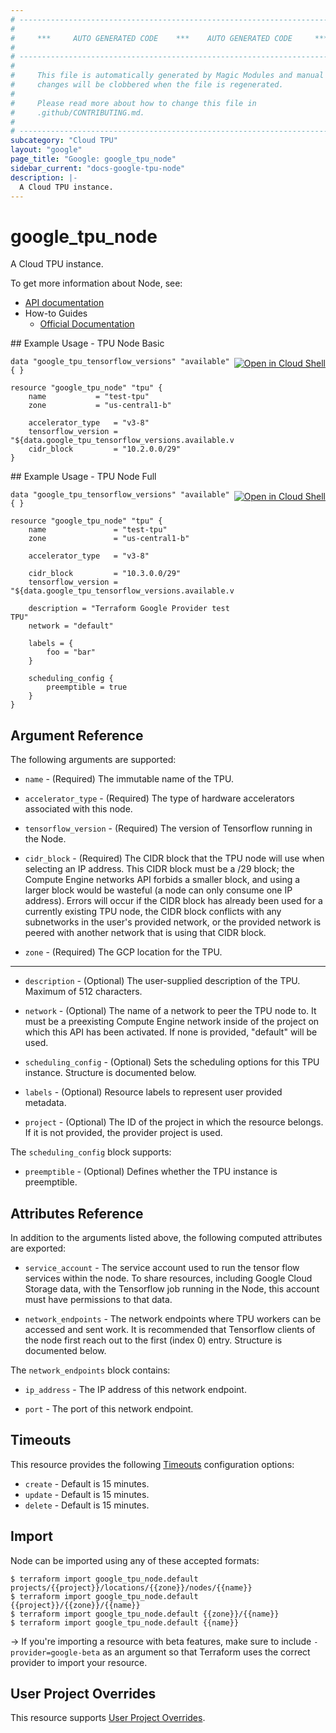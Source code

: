 ```yaml
---
# ----------------------------------------------------------------------------
#
#     ***     AUTO GENERATED CODE    ***    AUTO GENERATED CODE     ***
#
# ----------------------------------------------------------------------------
#
#     This file is automatically generated by Magic Modules and manual
#     changes will be clobbered when the file is regenerated.
#
#     Please read more about how to change this file in
#     .github/CONTRIBUTING.md.
#
# ----------------------------------------------------------------------------
subcategory: "Cloud TPU"
layout: "google"
page_title: "Google: google_tpu_node"
sidebar_current: "docs-google-tpu-node"
description: |-
  A Cloud TPU instance.
---
```


# google\_tpu\_node

A Cloud TPU instance.


To get more information about Node, see:

* [API documentation](https://cloud.google.com/tpu/docs/reference/rest/)
* How-to Guides
    * [Official Documentation](https://cloud.google.com/tpu/docs/)

<div class = "oics-button" style="float: right; margin: 0 0 -15px">
  <a href="https://console.cloud.google.com/cloudshell/open?cloudshell_git_repo=https%3A%2F%2Fgithub.com%2Fterraform-google-modules%2Fdocs-examples.git&cloudshell_working_dir=tpu_node_basic&cloudshell_image=gcr.io%2Fgraphite-cloud-shell-images%2Fterraform%3Alatest&open_in_editor=main.tf&cloudshell_print=.%2Fmotd&cloudshell_tutorial=.%2Ftutorial.md" target="_blank">
    <img alt="Open in Cloud Shell" src="//gstatic.com/cloudssh/images/open-btn.svg" style="max-height: 44px; margin: 32px auto; max-width: 100%;">
  </a>
</div>
## Example Usage - TPU Node Basic


```hcl
data "google_tpu_tensorflow_versions" "available" { }

resource "google_tpu_node" "tpu" {
	name           = "test-tpu"
	zone           = "us-central1-b"

	accelerator_type   = "v3-8"
	tensorflow_version = "${data.google_tpu_tensorflow_versions.available.versions[0]}"
	cidr_block         = "10.2.0.0/29"
}
```
<div class = "oics-button" style="float: right; margin: 0 0 -15px">
  <a href="https://console.cloud.google.com/cloudshell/open?cloudshell_git_repo=https%3A%2F%2Fgithub.com%2Fterraform-google-modules%2Fdocs-examples.git&cloudshell_working_dir=tpu_node_full&cloudshell_image=gcr.io%2Fgraphite-cloud-shell-images%2Fterraform%3Alatest&open_in_editor=main.tf&cloudshell_print=.%2Fmotd&cloudshell_tutorial=.%2Ftutorial.md" target="_blank">
    <img alt="Open in Cloud Shell" src="//gstatic.com/cloudssh/images/open-btn.svg" style="max-height: 44px; margin: 32px auto; max-width: 100%;">
  </a>
</div>
## Example Usage - TPU Node Full


```hcl
data "google_tpu_tensorflow_versions" "available" { }

resource "google_tpu_node" "tpu" {
	name               = "test-tpu"
	zone               = "us-central1-b"

	accelerator_type   = "v3-8"

	cidr_block         = "10.3.0.0/29"
	tensorflow_version = "${data.google_tpu_tensorflow_versions.available.versions[0]}"

	description = "Terraform Google Provider test TPU"
	network = "default"

	labels = {
		foo = "bar"
	}

	scheduling_config {
		preemptible = true
	}
}
```

## Argument Reference

The following arguments are supported:


* `name` -
  (Required)
  The immutable name of the TPU.

* `accelerator_type` -
  (Required)
  The type of hardware accelerators associated with this node.

* `tensorflow_version` -
  (Required)
  The version of Tensorflow running in the Node.

* `cidr_block` -
  (Required)
  The CIDR block that the TPU node will use when selecting an IP
  address. This CIDR block must be a /29 block; the Compute Engine
  networks API forbids a smaller block, and using a larger block would
  be wasteful (a node can only consume one IP address).
  Errors will occur if the CIDR block has already been used for a
  currently existing TPU node, the CIDR block conflicts with any
  subnetworks in the user's provided network, or the provided network
  is peered with another network that is using that CIDR block.

* `zone` -
  (Required)
  The GCP location for the TPU.


- - -


* `description` -
  (Optional)
  The user-supplied description of the TPU. Maximum of 512 characters.

* `network` -
  (Optional)
  The name of a network to peer the TPU node to. It must be a
  preexisting Compute Engine network inside of the project on which
  this API has been activated. If none is provided, "default" will be
  used.

* `scheduling_config` -
  (Optional)
  Sets the scheduling options for this TPU instance.  Structure is documented below.

* `labels` -
  (Optional)
  Resource labels to represent user provided metadata.

* `project` - (Optional) The ID of the project in which the resource belongs.
    If it is not provided, the provider project is used.


The `scheduling_config` block supports:

* `preemptible` -
  (Optional)
  Defines whether the TPU instance is preemptible.

## Attributes Reference

In addition to the arguments listed above, the following computed attributes are exported:


* `service_account` -
  The service account used to run the tensor flow services within the
  node. To share resources, including Google Cloud Storage data, with
  the Tensorflow job running in the Node, this account must have
  permissions to that data.

* `network_endpoints` -
  The network endpoints where TPU workers can be accessed and sent work.
  It is recommended that Tensorflow clients of the node first reach out
  to the first (index 0) entry.  Structure is documented below.


The `network_endpoints` block contains:

* `ip_address` -
  The IP address of this network endpoint.

* `port` -
  The port of this network endpoint.

## Timeouts

This resource provides the following
[Timeouts](/docs/configuration/resources.html#timeouts) configuration options:

- `create` - Default is 15 minutes.
- `update` - Default is 15 minutes.
- `delete` - Default is 15 minutes.

## Import

Node can be imported using any of these accepted formats:

```
$ terraform import google_tpu_node.default projects/{{project}}/locations/{{zone}}/nodes/{{name}}
$ terraform import google_tpu_node.default {{project}}/{{zone}}/{{name}}
$ terraform import google_tpu_node.default {{zone}}/{{name}}
$ terraform import google_tpu_node.default {{name}}
```

-> If you're importing a resource with beta features, make sure to include `-provider=google-beta`
as an argument so that Terraform uses the correct provider to import your resource.

## User Project Overrides

This resource supports [User Project Overrides](https://www.terraform.io/docs/providers/google/guides/provider_reference.html#user_project_override).
